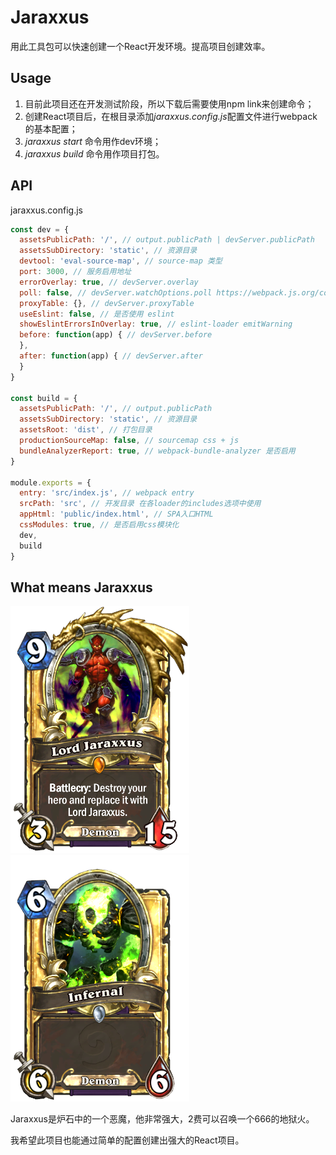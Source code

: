 # Jaraxxus
用此工具包可以快速创建一个React开发环境。提高项目创建效率。

## Usage
1. 目前此项目还在开发测试阶段，所以下载后需要使用npm link来创建命令；
2. 创建React项目后，在根目录添加*jaraxxus.config.js*配置文件进行webpack的基本配置；
3. *jaraxxus start* 命令用作dev环境；
4. *jaraxxus build* 命令用作项目打包。

## API
jaraxxus.config.js

```javascript
const dev = {
  assetsPublicPath: '/', // output.publicPath | devServer.publicPath
  assetsSubDirectory: 'static', // 资源目录
  devtool: 'eval-source-map', // source-map 类型
  port: 3000, // 服务启用地址
  errorOverlay: true, // devServer.overlay
  poll: false, // devServer.watchOptions.poll https://webpack.js.org/configuration/dev-server/#devserver-watchoptions-
  proxyTable: {}, // devServer.proxyTable
  useEslint: false, // 是否使用 eslint
  showEslintErrorsInOverlay: true, // eslint-loader emitWarning
  before: function(app) { // devServer.before
  },
  after: function(app) { // devServer.after
  }
}

const build = {
  assetsPublicPath: '/', // output.publicPath
  assetsSubDirectory: 'static', // 资源目录
  assetsRoot: 'dist', // 打包目录
  productionSourceMap: false, // sourcemap css + js
  bundleAnalyzerReport: true, // webpack-bundle-analyzer 是否启用
}

module.exports = {
  entry: 'src/index.js', // webpack entry
  srcPath: 'src', // 开发目录 在各loader的includes选项中使用
  appHtml: 'public/index.html', // SPA入口HTML
  cssModules: true, // 是否启用css模块化
  dev,
  build
}
```

## What means Jaraxxus
![Load Jaraxxus](https://github.com/Arweil/Jaraxxus/blob/master/jaraxxus.png)
![Infernal](https://github.com/Arweil/Jaraxxus/blob/master/infernal.png)

Jaraxxus是炉石中的一个恶魔，他非常强大，2费可以召唤一个666的地狱火。

我希望此项目也能通过简单的配置创建出强大的React项目。
